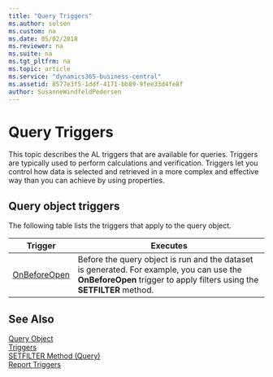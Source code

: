 ```yaml
---
title: "Query Triggers"
ms.author: solsen
ms.custom: na
ms.date: 05/02/2018
ms.reviewer: na
ms.suite: na
ms.tgt_pltfrm: na
ms.topic: article
ms.service: "dynamics365-business-central"
ms.assetid: 8577e3f5-1ddf-4171-bb89-9fee33d4fe8f
author: SusanneWindfeldPedersen
---
```


# Query Triggers
This topic describes the AL triggers that are available for queries. Triggers are typically used to perform calculations and verification. Triggers let you control how data is selected and retrieved in a more complex and effective way than you can achieve by using properties.  

## Query object triggers  
 The following table lists the triggers that apply to the query object.  

|Trigger|Executes|  
|-------------|--------------|  
|[OnBeforeOpen](devenv-onbeforeopen-trigger.md)|Before the query object is run and the dataset is generated. For example, you can use the **OnBeforeOpen** trigger to apply filters using the **SETFILTER** method.|  

## See Also  
[Query Object](../devenv-query-object.md)  
[Triggers](devenv-triggers.md)  
[SETFILTER Method (Query)](../methods/devenv-setfilter-method-query.md)  
[Report Triggers](devenv-report-triggers.md)  

